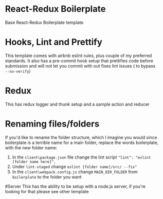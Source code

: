 # React-Redux Boilerplate
 Base React-Redux Boilerplate template
# Hooks, Lint and Prettify 
 This template comes with airbnb eslint rules, plus couple of my preferred standards. It also has a pre-commit hook setup that prettifies code before submission and will not let you commit with out fixes lint issues ( to bypass ``--no-verify``)

# Redux 
This has redux logger and thunk setup and a sample action and reducer

# Renaming files/folders
If you'd like to rename the folder structure, which I imagine you would since boilerplate is a terrible name for a main folder, replace the words boilerplate, with the new folder name:
1. In the `client\package.json` file change the lint script
      ```"lint": "eslint [folder name here]",```
2. Under `lint-staged` change  ```eslint [folder name]/src/ --fix"```
3. In the `client\webpack.config.js` change `MAIN_DIR_FOLDER` from `boilerplate` to the folder you want

#Server 
This has the ability to be setup with a node.js server, if you're looking for that please see other template
